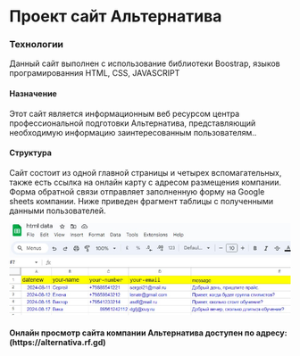 <h1>Проект сайт Альтернатива</h1> 
<h3>Технологии</h3>
<p>Данный сайт выполнен с использование библиотеки Boostrap, языков програмированния HTML, CSS, JAVASCRIPT</p>
<h4>Назначение</h4>
<p>Этот сайт является информационным веб ресурсом центра профессиональной подготовки Альтернатива, представляющий необходимую информацию заинтересованным пользователям..</p>
<h4>Структура</h4>
<p>Сайт состоит из одной главной страницы и четырех вспомагательных, также есть ссылка на онлайн карту с адресом размещения компании. Форма обратной связи отправляет заполненную форму на Google sheets компании. Ниже приведен фрагмент таблицы с полученными данными пользователей.</p>
<img src="/alternativa/img/sheets.jpg"><img>
<h4>Онлайн просмотр сайта компании Альтернатива доступен по адресу:(https://alternativa.rf.gd)</h4>
